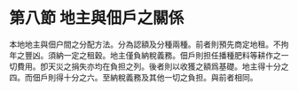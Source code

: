# 第八節    地主與佃戶之關係

本地地主與佃户間之分配方法。分為認額及分種兩種。前者則預先商定地租。不拘年之豐凶。須納一定之租穀。地主僅負納稅義務。佃戶則担任播種肥料等耕作之一切費用。卽天災之捐失亦均在負担之列。後者則以收獲之額爲基礎。地主得十分之四。而佃戶則得十分之六。至納稅義務及其他一切之負担。與前者相同。

